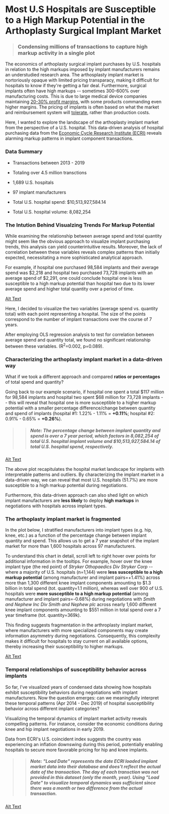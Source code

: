 
# **Most U.S Hospitals are Susceptible to a High Markup Potential in the Arthoplasty Surgical Implant Market**
> ###  **Condensing millions of transactions to capture high markup activity in a single plot**

The economics of arthoplasty surgical implant purchases by U.S. hospitals in relation to the high markups imposed by implant manufacturers remains an understudied research area. The arthosplasty implant market is nortoriously opaque with limited pricing transparacy, making it difficult for hospitals to know if they're getting a fair deal. Furthermore, surgical implants often have high markups -- sometimes 300-600% over manufacturing costs. This is due to large medical device companies maintaining [20-30% profit margins](https://www.healthcarevaluehub.org/advocate-resources/publications/medical-devices-worrying-parallels-our-nations-prescription-drug-concerns), with some products commanding even higher margins. The pricing of implants is often based on what the market and reimbursement system will [tolerate](https://starfishmedical.com/resource/margin-matters/), rather than production costs.

Here, I wanted to explore the landscape of the arthoplasty implant market from the perspective of a U.S. hospital. This data-driven analysis of hospital purchasing data from the [Economic Cycle Research Institute (ECRI)](https://www.businesscycle.com/) reveals alarming markup patterns in implant component transactions.


### **Data Summary**
*  Transactions between 2013 - 2019

*  Totaling over 4.5 million transctions

*  1,689 U.S. hospitals

*  97 implant manufacturers

*   Total U.S. hospital spend: \$10,513,927,584.14
*   Total U.S. hospital volume: 8,082,254



### **The Intution Behind Visualzing Trends For Markup Potential**

While examining the relationship between average spend and total quantity might seem like the obvious approach to visualize implant purchasing trends, this analysis can yield counterintuitive results. Moreover, the lack of correlation between these variables reveals complex patterns than initially expected, necessitating a more sophisticated analytical approach.

For example, if hospital one purchased 98,584 implants and their average spend was \$2,218 and hospital two purchased 73,728 implants with an average spend of \$2,291, one could conclude hospital one is less susceptible to a high markup potential than hospital two due to its lower average spend and higher total quantity over a period of time.


[Alt Text](interactive_html/hospital_qty_tot_spend_avg.html)


 Here, I decided to visualize the two variables (average spend vs. quantity total) with each point representing a hospital. The size of the points correspond to the number of implant transactions over the course of 7 years.

After employing OLS regression analysis to test for correlation between average spend and quantity total, we found no significant relationship between these variables. (R<sup>2</sup>=0.002, p=0.089).



### **Characterizing the arthoplasty implant market in a data-driven way**

 What if we took a different approach and compared **ratios or percentages** of total spend and quantity?


Going back to our  example scenario, if hospital one spent a total \$117 million for 98,584 implants and hospital two spent $68 million for 73,728 implants -- this will reveal that hospital one is more susceptible to a higher markup potential with a smaller percentage difference/change between quantity and spend of implants (hospital #1: 1.22% - 1.11% = **+0.11%**; hospital #2:  0.91% - 0.65% = **+0.26%**).

>> ##### **Note: The percentage change between implant quantity and spend is over a 7 year period, which factors in 8,082,254 of total U.S. hospital implant volume and $10,513,927,584.14 of total U.S. hospital spend, respectively.**

[Alt Text](interactive_html/hospital_qty_spend_pct.html)


The above plot recapitulates the hospital market landscape for implants with interpretable patterns and outliers. By characterizing the implant market in a data-driven way, we can reveal that most U.S. hospitals (51.7%) are more susceptible to a high markup potential during negotiations.  


Furthermore, this data-driven approach can also shed light on which implant manufacturers are **less likely** to deploy **high markups** in negotiations with hospitals across implant types.


### **The arthoplasty implant market is fragmented**

In the plot below, I stratified manufacturers into implant types (e.g. hip, knee, etc.) as a function of the percentage change between implant quantity and spend. This allows us to get a 7 year snapshot of the implant market  for more than 1,600 hospitals across 97 manufacturers.


To understand this chart in detail, scroll left to right hover over points for additional information in the tooltips. For example, hover over the knee implant type (the red point) of *Stryker Othopaedics Div Stryker Corp* --  where a majority of U.S. hospitals (n=1,144) were **less susceptible to a high markup potential** (among manufacturer and implant pairs=+1.41%) across more than 1,300 different knee implant components amounting to \$1.3 billion in total spend (tot. quantity=1.1 million), whereas well over 900 of U.S. hospitals were  **more susceptible to a high markup potential** (among manufacturer and implant pairs=-0.68%) during negotiations with *Smith and Nephew Inc Div Smith and Nephew plc* across nearly 1,600 different knee implant components amounting to $551 million in total spend over a 7 year timeframe
 (tot. quantity=369k).

This finding suggests fragmentation in the arthroplasty implant market, where manufacturers with more specialized components may create information asymmetry during negotiations. Consequently, this complexity makes it difficult for hospitals to stay current on all available options, thereby increasing their susceptibility to higher markups.

[Alt Text](interactive_html/mfg_mkt_landscape_by_implant.html)



### **Temporal relationships of susceptibility behavior across implants**

So far, I've visualized years of condensed data showing how hospitals exhibit susceptibility behaviors during negotiations with implant manufacturers. Now the question emerges: can we meaningfully interpret these temporal patterns (Apr 2014 - Dec 2019) of hospital susceptibility behavior across different implant categories?

Visualizing the temporal dynamics of implant market activity reveals compelling patterns. For instance, consider the economic conditions during knee and hip implant negotiations in early 2019.

Data from ECRI's U.S. coincident index suggests the country was experiencing an inflation downswing during this period, potentially enabling hospitals to secure more favorable pricing for hip and knee implants.


>> ##### **Note: "Load Date" represents the date ECRI loaded implant market data into their database and does't reflect the actual date of the transaction. The day of each transction was not provided in this dataset (only the month, year). Using "Load Date" to visualize temporal dynamics was sufficient since there  was a month or two difference from the actual transaction.**   


[Alt Text](interactive_html/annual_mkt_activity_by_implant.html)
